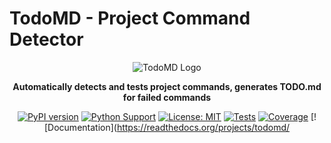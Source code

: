 # TodoMD - Project Command Detector

<div align="center">

![TodoMD Logo](assets/logo.png)

**Automatically detects and tests project commands, generates TODO.md for failed commands**

[![PyPI version](https://badge.fury.io/py/todomd.svg)](https://badge.fury.io/py/todomd)
[![Python Support](https://img.shields.io/pypi/pyversions/todomd.svg)](https://pypi.org/project/todomd/)
[![License: MIT](https://img.shields.io/badge/License-MIT-yellow.svg)](https://opensource.org/licenses/MIT)
[![Tests](https://github.com/yourusername/todomd/workflows/CI%2FCD%20Pipeline/badge.svg)](https://github.com/yourusername/todomd/actions)
[![Coverage](https://codecov.io/gh/yourusername/todomd/branch/main/graph/badge.svg)](https://codecov.io/gh/yourusername/todomd)
[![Documentation](https://readthedocs.org/projects/todomd/